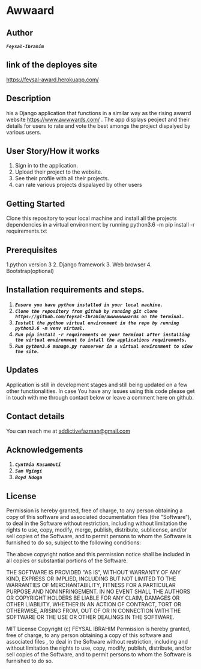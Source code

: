 # Awwaard
## Author
**_`Feysal-Ibrahim`_**

##  link of the deployes site
https://feysal-award.herokuapp.com/

## Description
his a Django application that functions in a similar way as the rising awarrd  website https://www.awwwards.com/ . The app displays peoject and their details for users to rate and vote the best amongs the project dispalyed by various users.

##  User Story/How it works
1. Sign in to the application.
2. Upload their project to the website.
3. See their profile with all their projects.
4. can rate various projects dispalayed by other users

## Getting Started
Clone this repository to your local machine and install all the projects dependencies in a virtual environment by running python3.6 -m pip install -r requirements.txt

## Prerequisites
1.python version 3
2. Django framework
3. Web browser
4. Bootstrap(optional)

## Installation requirements and steps.
1. **_`Ensure you have python installed in your local machine.`_**
2. **_`Clone the repository from github by running git clone https://github.com/feysal-Ibrahim/awwwwwwwards on the terminal.`_**
3.  **_`Install the python virtual environment in the repo by running python3.6 -m venv virtual.`_**
4. **_`Run pip install -r requirements on your terminal after installing the virtual environment to intall the applications requirements.`_**
5. **_`Run python3.6 manage.py runserver in a virtual environment to view the site.`_**

##  Updates
Application is still in development stages and still being updated on a few other functionalities. In case You have any issues using this code please get in touch with me through contact below or leave a comment here on github.
## Contact details
You can reach me at addictivefazman@gmail.com

## Acknowledgements
1. **_`Cynthia Kasambuli`_**
2. **_`Sam Ngingi`_**
3. **_`Boyd Ndoga`_**

## License

Permission is hereby granted, free of charge, to any person obtaining a copy of this software and associated documentation files (the "Software"), to deal in the Software without restriction, including without limitation the rights to use, copy, modify, merge, publish, distribute, sublicense, and/or sell copies of the Software, and to permit persons to whom the Software is furnished to do so, subject to the following conditions:

The above copyright notice and this permission notice shall be included in all copies or substantial portions of the Software.

THE SOFTWARE IS PROVIDED "AS IS", WITHOUT WARRANTY OF ANY KIND, EXPRESS OR IMPLIED, INCLUDING BUT NOT LIMITED TO THE WARRANTIES OF MERCHANTABILITY, FITNESS FOR A PARTICULAR PURPOSE AND NONINFRINGEMENT. IN NO EVENT SHALL THE AUTHORS OR COPYRIGHT HOLDERS BE LIABLE FOR ANY CLAIM, DAMAGES OR OTHER LIABILITY, WHETHER IN AN ACTION OF CONTRACT, TORT OR OTHERWISE, ARISING FROM, OUT OF OR IN CONNECTION WITH THE SOFTWARE OR THE USE OR OTHER DEALINGS IN THE SOFTWARE.

MIT License Copyright (c) FEYSAL IBRAHIM Permission is hereby granted, free of charge, to any person obtaining a copy of this software and associated files , to deal in the Software without restriction, including and without limitation the rights to use, copy, modify, publish, distribute, and/or sell copies of the Software, and to permit persons to whom the Software is furnished to do so.
